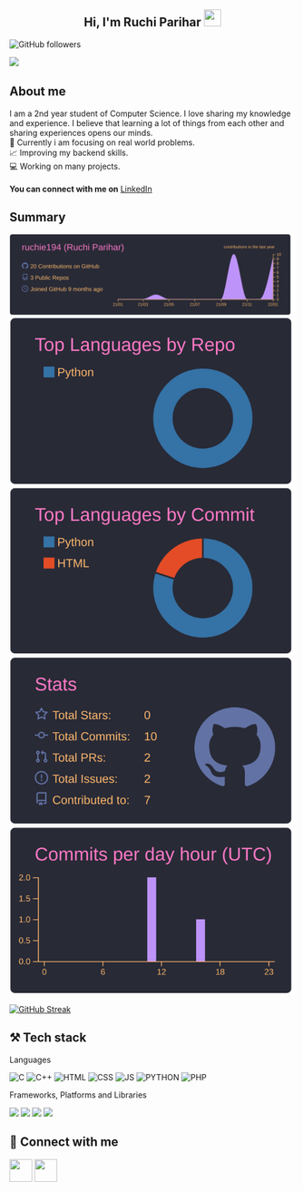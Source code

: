 <h2 align="center">Hi, I'm Ruchi Parihar <img src="https://user-images.githubusercontent.com/39955420/147578264-bae0526c-028a-49d2-8af8-d08bb4edbd2a.gif" height="30" width="30"></h2>

![GitHub followers](https://img.shields.io/github/followers/ruchie194?style=social)

<img src="https://user-images.githubusercontent.com/82935329/151655775-7e9394a3-67bc-4754-9595-3a6dfd9f5a1c.gif">

<h2>About me</h2>
I am a 2nd year student of Computer Science. I love sharing my knowledge and experience. I believe that learning a lot of things from each other and sharing experiences opens our minds.<br>
🎯 Currently i am focusing on real world problems.<br>
📈 Improving my backend skills.<br>
💻 Working on many projects.<br>
<br>
<b>You can connect with me on</b>
<a href="https://linkedin.com/in/ruchi-parihar-06b497201/" target="_blank">LinkedIn</a>


<h2>Summary</h2>

[![](https://raw.githubusercontent.com/ruchie194/ruchie194/master/profile-summary-card-output/dracula/0-profile-details.svg)](https://github.com/vn7n24fzkq/github-profile-summary-cards)
[![](https://raw.githubusercontent.com/ruchie194/ruchie194/master/profile-summary-card-output/dracula/1-repos-per-language.svg)](https://github.com/vn7n24fzkq/github-profile-summary-cards) 
[![](https://raw.githubusercontent.com/ruchie194/ruchie194/master/profile-summary-card-output/dracula/2-most-commit-language.svg)](https://github.com/vn7n24fzkq/github-profile-summary-cards)
[![](https://raw.githubusercontent.com/ruchie194/ruchie194/master/profile-summary-card-output/dracula/3-stats.svg)](https://github.com/vn7n24fzkq/github-profile-summary-cards) 
[![](https://raw.githubusercontent.com/ruchie194/ruchie194/master/profile-summary-card-output/dracula/4-productive-time.svg)](https://github.com/vn7n24fzkq/github-profile-summary-cards)

[![GitHub Streak](http://github-readme-streak-stats.herokuapp.com?user=ruchie194&theme=highcontrast&date_format=M%20j%5B%2C%20Y%5D)](https://git.io/streak-stats)

<h2>⚒ Tech stack</h2>

Languages

![C](https://img.shields.io/badge/C-00599C?style=for-the-badge&logo=c&logoColor=white)
![C++](https://img.shields.io/badge/C%2B%2B-00599C?style=for-the-badge&logo=c%2B%2B&logoColor=white)
![HTML](https://img.shields.io/badge/HTML5-E34F26?style=for-the-badge&logo=html5&logoColor=white)
![CSS](https://img.shields.io/badge/CSS3-1572B6?style=for-the-badge&logo=css3&logoColor=white)
![JS](https://img.shields.io/badge/JavaScript-323330?style=for-the-badge&logo=javascript&logoColor=F7DF1E)
![PYTHON](https://img.shields.io/badge/Python-FFD43B?style=for-the-badge&logo=python&logoColor=blue)
![PHP](https://img.shields.io/badge/PHP-777BB4?style=for-the-badge&logo=php&logoColor=white)

Frameworks, Platforms and Libraries

![](https://img.shields.io/badge/OpenCV-27338e?style=for-the-badge&logo=OpenCV&logoColor=white)
![](https://img.shields.io/badge/React-20232A?style=for-the-badge&logo=react&logoColor=61DAFB)
![](https://img.shields.io/badge/Node.js-339933?style=for-the-badge&logo=nodedotjs&logoColor=white)
![](https://img.shields.io/badge/Xampp-F37623?style=for-the-badge&logo=xampp&logoColor=white)

<h2>🔗 Connect with me</h2>

<a href="https://linkedin.com/in/ruchi-parihar-06b497201/" target="_blank"><img src="https://user-images.githubusercontent.com/82935329/151665588-fde5bc90-645b-4d30-88f0-27be9d5266f4.png" height="40" width="40"></a>   <a href="https://www.instagram.com/ruchie194/" target="_blank"><img src="https://user-images.githubusercontent.com/82935329/151665521-8a5cb034-1e8d-42ed-b766-6a04ce9ac752.png" height="40" width="40"></a>
